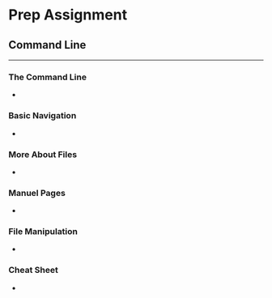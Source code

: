 # Prep Assignment

## Command Line

---

### The Command Line

- 

### Basic Navigation

- 

### More About Files

- 

### Manuel Pages

- 

### File Manipulation

- 

### Cheat Sheet

- 
